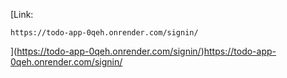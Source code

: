 [Link:
```
https://todo-app-0qeh.onrender.com/signin/
```
](https://todo-app-0qeh.onrender.com/signin/)https://todo-app-0qeh.onrender.com/signin/
